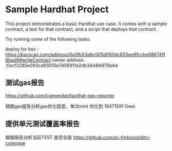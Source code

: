 # Sample Hardhat Project

This project demonstrates a basic Hardhat use case. It comes with a sample contract, a test for that contract, and a script that deploys that contract.

Try running some of the following tasks:

deploy for bsc : https://bscscan.com/address/0x0fb53e6c005d050dc853ee9fccbe686741f8bad6#writeContract
owner address :0xcf3285e093cd93015e7456911e2db34AB4975bAd

## 测试gas报告
https://github.com/cgewecke/hardhat-gas-reporter

根据gas报告分析gas优化程度，单次mint 优化到 18471591 Gwei

## 提供单元测试覆盖率报告
根据报告分析当前TEST 是否全面
https://github.com/sc-forks/solidity-coverage